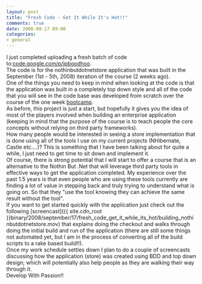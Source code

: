 ```yaml
---
layout: post
title: "Fresh Code - Get It While It's Hot!!"
comments: true
date: 2008-09-17 09:00
categories:
- general
---
```


I just completed uploading a fresh batch of code to:[code.google.com/p/jpboodhoo](http://code.google.com/p/jpboodhoo).  
The code is for the nothinbutdotnetstore application that was built in the September (1st - 5th, 2008) iteration of the course (2 weeks ago).  
One of the things you need to keep in mind when looking at the code is that the application was built in a completely top down style and all of the code that you will see in the code base was developed from scratch over the course of the one week [bootcamp](http://www.developwithpassion.com/training.oo).  
As before, this project is just a start, but hopefully it gives you the idea of most of the players involved when building an enterprise application (keeping in mind that the purpose of the course is to teach people the core concepts without relying on third party frameworks).  
How many people would be interested in seeing a store implementation that is done using all of the tools I use on my current projects (NHibernate, Castle etc....)? This is something that I have been talking about for quite a while, I just need to get time to sit down and implement it.   
Of course, there is strong potential that I will start to offer a course that is an alternative to the Nothin But .Net that will leverage third party tools in effective ways to get the application completed. My experience over the past 1.5 years is that even people who are using these tools currently are finding a lot of value in stepping back and truly trying to understand what is going on. So that they "use the tool knowing they can achieve the same result without the tool".  
If you want to get started quickly with the application just check out the following [screencast]({{ site.cdn_root }}binary/2008/september/17/fresh_code_get_it_while_its_hot/building_nothinbutdotnetstore.mov) that explains doing the checkout and walks through doing the initial build and run of the application (there are still some things not automated yet, but I am in the process of converting all of the build scripts to a rake based build!!).  
Once my work schedule settles down I plan to do a couple of screencasts discussing how the application (store) was created using BDD and top down design; which will potentially also help people as they are walking their way through it.  
Develop With Passion!!




